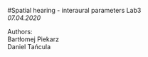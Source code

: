 #Spatial hearing - interaural parameters
Lab3\
_07.04.2020_

Authors:\
Bartłomej Piekarz\
Daniel Tańcula

